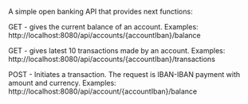 A simple open banking API that provides next functions:

GET - gives the current balance of an account. Examples:
http://localhost:8080/api/accounts/{accountIban}/balance

GET - gives latest 10 transactions made by an account. Examples:
http://localhost:8080/api/accounts/{accountIban}/transactions

POST - Initiates a transaction. The request is IBAN-IBAN payment with amount and currency. Examples:
http://localhost:8080/api/account/{accountIban}/balance
